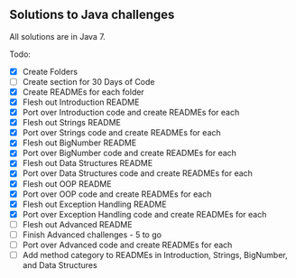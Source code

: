 ## Solutions to Java challenges

All solutions are in Java 7.

Todo:
- [x] Create Folders
- [ ] Create section for 30 Days of Code
- [x] Create READMEs for each folder
- [x] Flesh out Introduction README
- [x] Port over Introduction code and create READMEs for each
- [x] Flesh out Strings README
- [x] Port over Strings code and create READMEs for each
- [x] Flesh out BigNumber README
- [x] Port over BigNumber code and create READMEs for each
- [x] Flesh out Data Structures README
- [x] Port over Data Structures code and create READMEs for each
- [x] Flesh out OOP README
- [x] Port over OOP code and create READMEs for each
- [x] Flesh out Exception Handling README
- [x] Port over Exception Handling code and create READMEs for each
- [ ] Flesh out Advanced README
- [ ] Finish Advanced challenges - 5 to go
- [ ] Port over Advanced code and create READMEs for each
- [ ] Add method category to READMEs in Introduction, Strings, BigNumber, and Data Structures
